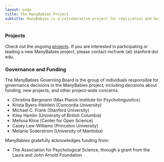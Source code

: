 ```yaml
---
layout: page
title: The ManyBabies Project
subtitle: ManyBabies is a collaborative project for replication and best practices in developmental psychology research. Our goal is to bring labs together to address difficult outstanding theoretical and methodological questions about the nature of early development and how it is studied.
---
```


### Projects

Check out the ongoing [projects]({{site.baseurl}}/projects/).
If you are interested in participating or leading a new ManyBabies project, please contact mcfrank (at) stanford dot edu.

### Governance and Funding

The ManyBabies Governing Board is the group of individuals responsible for governance decisions in the ManyBabies project, including decisions about funding, new projects, and other project-wide concerns.
+ Christina Bergmann (Max Planck Institute for Psycholinguistics)
+ Krista Byers-Heinlein (Concordia University)
+ Michael C. Frank (Stanford University)
+ Kiley Hamlin (University of British Columbia)
+ Melissa Kline (Center for Open Science)
+ Casey Lew-Williams (Princeton University)
+ Melanie Soderstrom (University of Manitoba)

ManyBabies gratefully acknowledges funding from: 
+ The Association for Psychological Science, through a grant from the Laura and John Arnold Foundation

